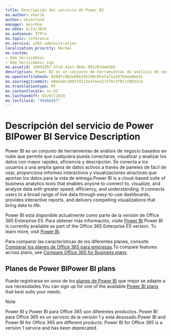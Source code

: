 ```yaml
---
title: Descripción del servicio de Power BI
ms.author: sharik
author: skjerland
manager: mnirkhe
ms.date: 6/13/2018
ms.audience: ITPro
ms.topic: reference
ms.service: o365-administration
localization_priority: Normal
ms.custom:
- Adm_ServiceDesc
- Adm_ServiceDesc_top
ms.assetid: 18093d57-57c0-41e3-9b9c-9812634e03b5
description: Power BI es un conjunto de herramientas de análisis de negocio basados en nube que permite que cualquiera pueda conectarse, visualizar y analizar los datos con mayor rapidez, eficiencia y descripción. Se conecta a los usuarios a una amplia gama de datos activos a través de paneles de fácil de usar, proporciona informes interactivos y visualizaciones atractivas que aportan los datos para la vida de entrega.
ms.openlocfilehash: 0288fc982e8662d52d9c05e7a71a2976dee8be31
ms.sourcegitcommit: 68eee0c2885fd112e37eea27370c3f8c1f0831cb
ms.translationtype: MT
ms.contentlocale: es-ES
ms.lasthandoff: 03/07/2019
ms.locfileid: "30466457"
---
```

# <a name="power-bi-service-description"></a><span data-ttu-id="54705-104">Descripción del servicio de Power BI</span><span class="sxs-lookup"><span data-stu-id="54705-104">Power BI Service Description</span></span>

<span data-ttu-id="54705-p102">Power BI es un conjunto de herramientas de análisis de negocio basados en nube que permite que cualquiera pueda conectarse, visualizar y analizar los datos con mayor rapidez, eficiencia y descripción. Se conecta a los usuarios a una amplia gama de datos activos a través de paneles de fácil de usar, proporciona informes interactivos y visualizaciones atractivas que aportan los datos para la vida de entrega.</span><span class="sxs-lookup"><span data-stu-id="54705-p102">Power BI is a cloud-based suite of business analytics tools that enables anyone to connect to, visualize, and analyze data with greater speed, efficiency, and understanding. It connects users to a broad range of live data through easy-to-use dashboards, provides interactive reports, and delivers compelling visualizations that bring data to life.</span></span>
  
<span data-ttu-id="54705-p103">Power BI está disponible actualmente como parte de la versión de Office 365 Enterprise E5. Para obtener más información, visite [Power BI](https://powerbi.microsoft.com/).</span><span class="sxs-lookup"><span data-stu-id="54705-p103">Power BI is currently available as part of the Office 365 Enterprise E5 version. To learn more, visit [Power BI](https://powerbi.microsoft.com/).</span></span>
  
<span data-ttu-id="54705-109">Para comparar las características de los diferentes planes, consulte [Comparar los planes de Office 365 para empresas](http://go.microsoft.com/fwlink/?LinkID=799177&amp;clcid=0x409).</span><span class="sxs-lookup"><span data-stu-id="54705-109">To compare features across plans, see [Compare Office 365 for Business plans](http://go.microsoft.com/fwlink/?LinkID=799177&amp;clcid=0x409).</span></span>
  
## <a name="power-bi-plans"></a><span data-ttu-id="54705-110">Planes de Power BI</span><span class="sxs-lookup"><span data-stu-id="54705-110">Power BI plans</span></span>
<span data-ttu-id="54705-111"><a name="BKMK_PowerBIPlans"> </a></span><span class="sxs-lookup"><span data-stu-id="54705-111"></span></span>

<span data-ttu-id="54705-112">Puede registrarse en unos de los [planes de Power BI](https://go.microsoft.com/fwlink/?LinkID=786854) que mejor se adapte a sus necesidades.</span><span class="sxs-lookup"><span data-stu-id="54705-112">You can sign up for one of the available [Power BI plans](https://go.microsoft.com/fwlink/?LinkID=786854) that best suits your needs.</span></span> 
  
> [!NOTE]
> <span data-ttu-id="54705-p104">Power BI y Power BI para Office 365 son diferentes productos. Power BI para Office 365 es un servicio de la versión 1 y está desusado.</span><span class="sxs-lookup"><span data-stu-id="54705-p104">Power BI and Power BI for Office 365 are different products. Power BI for Office 365 is a version 1 service and has been deprecated.</span></span> 
  

